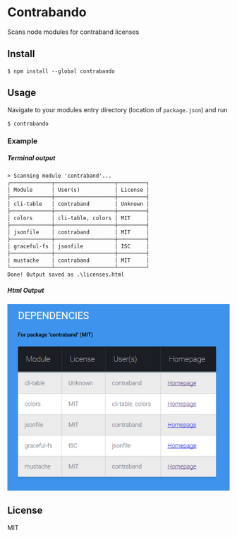 # Contrabando
Scans node modules for contraband licenses

## Install
```
$ npm install --global contrabando
```
## Usage
Navigate to your modules entry directory (location of `package.json`) and run
```
$ contrabando
```

### Example
##### Terminal output
```
> Scanning module 'contraband'...
┌─────────────┬───────────────────┬─────────┐
│ Module      │ User(s)           │ License │
├─────────────┼───────────────────┼─────────┤
│ cli-table   │ contraband        │ Unknown │
├─────────────┼───────────────────┼─────────┤
│ colors      │ cli-table, colors │ MIT     │
├─────────────┼───────────────────┼─────────┤
│ jsonfile    │ contraband        │ MIT     │
├─────────────┼───────────────────┼─────────┤
│ graceful-fs │ jsonfile          │ ISC     │
├─────────────┼───────────────────┼─────────┤
│ mustache    │ contraband        │ MIT     │
└─────────────┴───────────────────┴─────────┘
Done! Output saved as .\licenses.html
```
##### Html Output
<img src="https://raw.githubusercontent.com/alveflo/contraband/master/output-example.png"><br/>
## License
MIT
